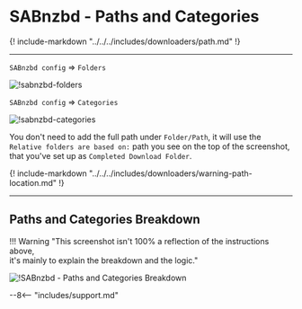 # SABnzbd - Paths and Categories

{! include-markdown "../../../includes/downloaders/path.md" !}

---

`SABnzbd config` => `Folders`

![!sabnzbd-folders](images/sabnzbd-folders.png)

`SABnzbd config` => `Categories`

![!sabnzbd-categories](images/sabnzbd-categories.png)

You don't need to add the full path under `Folder/Path`, it will use the `Relative folders are based on:` path you see on the top of the screenshot, that you've set up as `Completed Download Folder`.

{! include-markdown "../../../includes/downloaders/warning-path-location.md" !}

---

## Paths and Categories Breakdown

!!! Warning "This screenshot isn't 100% a reflection of the instructions above,<br> it's mainly to explain the breakdown and the logic."

![!SABnzbd - Paths and Categories Breakdown](images/sabnzbd-category-breakdown.png)

--8<-- "includes/support.md"
